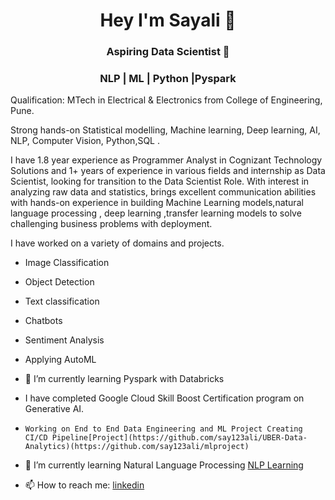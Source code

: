 <h1 align="center">Hey I'm Sayali 👋</h1>
<h3 align="center">Aspiring Data Scientist 👾</h3>
<h3 align="center">NLP | ML | Python |Pyspark </h3> 

Qualification: MTech in Electrical & Electronics from College of Engineering, Pune.

Strong hands-on Statistical modelling, Machine learning, Deep learning, AI, NLP, Computer Vision, Python,SQL .

I have 1.8 year experience as Programmer Analyst in Cognizant Technology Solutions and 1+ years of experience in various fields and internship as Data Scientist, looking for transition to the Data Scientist Role. With interest in analyzing raw data and statistics, brings excellent communication abilities with hands-on experience in building Machine Learning models,natural language processing , deep learning ,transfer learning models to solve challenging business problems with deployment.


I have worked on a variety of domains and projects.
- Image Classification
- Object Detection
- Text classification
- Chatbots
- Sentiment Analysis
- Applying AutoML


- 🔭 I’m currently learning Pyspark with Databricks
-  I have completed Google Cloud Skill Boost Certification program on Generative AI.
-     Working on End to End Data Engineering and ML Project Creating CI/CD Pipeline[Project](https://github.com/say123ali/UBER-Data-Analytics)(https://github.com/say123ali/mlproject)
- 🌱 I’m currently learning Natural Language Processing [NLP Learning](https://github.com/say123ali/NLP-Projects)
- 📫 How to reach me: [linkedin](https://www.linkedin.com/in/sayali-salunkhe-a7a021b5/)



